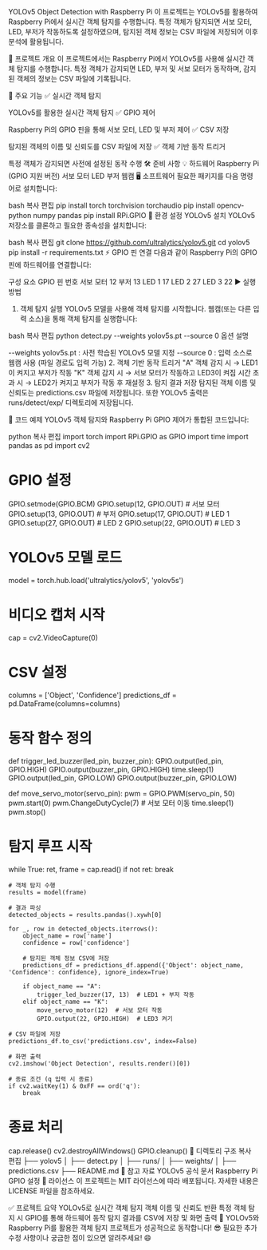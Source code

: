 YOLOv5 Object Detection with Raspberry Pi
이 프로젝트는 YOLOv5를 활용하여 Raspberry Pi에서 실시간 객체 탐지를 수행합니다. 특정 객체가 탐지되면 서보 모터, LED, 부저가 작동하도록 설정하였으며, 탐지된 객체 정보는 CSV 파일에 저장되어 이후 분석에 활용됩니다.

📌 프로젝트 개요
이 프로젝트에서는 Raspberry Pi에서 YOLOv5를 사용해 실시간 객체 탐지를 수행합니다. 특정 객체가 감지되면 LED, 부저 및 서보 모터가 동작하며, 감지된 객체의 정보는 CSV 파일에 기록됩니다.

🚀 주요 기능
✅ 실시간 객체 탐지

YOLOv5를 활용한 실시간 객체 탐지
✅ GPIO 제어

Raspberry Pi의 GPIO 핀을 통해 서보 모터, LED 및 부저 제어
✅ CSV 저장

탐지된 객체의 이름 및 신뢰도를 CSV 파일에 저장
✅ 객체 기반 동작 트리거

특정 객체가 감지되면 사전에 설정된 동작 수행
🛠️ 준비 사항
💡 하드웨어
Raspberry Pi (GPIO 지원 버전)
서보 모터
LED
부저
웹캠
🖥️ 소프트웨어
필요한 패키지를 다음 명령어로 설치합니다:

bash
복사
편집
pip install torch torchvision torchaudio
pip install opencv-python numpy pandas
pip install RPi.GPIO
🔧 환경 설정
YOLOv5 설치
YOLOv5 저장소를 클론하고 필요한 종속성을 설치합니다:

bash
복사
편집
git clone https://github.com/ultralytics/yolov5.git
cd yolov5
pip install -r requirements.txt
⚡ GPIO 핀 연결
다음과 같이 Raspberry Pi의 GPIO 핀에 하드웨어를 연결합니다:

구성 요소	GPIO 핀 번호
서보 모터	12
부저	13
LED 1	17
LED 2	27
LED 3	22
▶️ 실행 방법
1. 객체 탐지 실행
YOLOv5 모델을 사용해 객체 탐지를 시작합니다. 웹캠(또는 다른 입력 소스)을 통해 객체 탐지를 실행합니다:

bash
복사
편집
python detect.py --weights yolov5s.pt --source 0
옵션 설명

--weights yolov5s.pt : 사전 학습된 YOLOv5 모델 지정
--source 0 : 입력 소스로 웹캠 사용 (파일 경로도 입력 가능)
2. 객체 기반 동작 트리거
"A" 객체 감지 시 → LED1이 켜지고 부저가 작동
"K" 객체 감지 시 → 서보 모터가 작동하고 LED3이 켜짐
시간 초과 시 → LED2가 켜지고 부저가 작동 후 재설정
3. 탐지 결과 저장
탐지된 객체 이름 및 신뢰도는 predictions.csv 파일에 저장됩니다.
또한 YOLOv5 출력은 runs/detect/exp/ 디렉토리에 저장됩니다.

📝 코드 예제
YOLOv5 객체 탐지와 Raspberry Pi GPIO 제어가 통합된 코드입니다:

python
복사
편집
import torch
import RPi.GPIO as GPIO
import time
import pandas as pd
import cv2

# GPIO 설정
GPIO.setmode(GPIO.BCM)
GPIO.setup(12, GPIO.OUT)  # 서보 모터
GPIO.setup(13, GPIO.OUT)  # 부저
GPIO.setup(17, GPIO.OUT)  # LED 1
GPIO.setup(27, GPIO.OUT)  # LED 2
GPIO.setup(22, GPIO.OUT)  # LED 3

# YOLOv5 모델 로드
model = torch.hub.load('ultralytics/yolov5', 'yolov5s')

# 비디오 캡처 시작
cap = cv2.VideoCapture(0)

# CSV 설정
columns = ['Object', 'Confidence']
predictions_df = pd.DataFrame(columns=columns)

# 동작 함수 정의
def trigger_led_buzzer(led_pin, buzzer_pin):
    GPIO.output(led_pin, GPIO.HIGH)
    GPIO.output(buzzer_pin, GPIO.HIGH)
    time.sleep(1)
    GPIO.output(led_pin, GPIO.LOW)
    GPIO.output(buzzer_pin, GPIO.LOW)

def move_servo_motor(servo_pin):
    pwm = GPIO.PWM(servo_pin, 50)
    pwm.start(0)
    pwm.ChangeDutyCycle(7)  # 서보 모터 이동
    time.sleep(1)
    pwm.stop()

# 탐지 루프 시작
while True:
    ret, frame = cap.read()
    if not ret:
        break
    
    # 객체 탐지 수행
    results = model(frame)
    
    # 결과 파싱
    detected_objects = results.pandas().xywh[0]
    
    for _, row in detected_objects.iterrows():
        object_name = row['name']
        confidence = row['confidence']
        
        # 탐지된 객체 정보 CSV에 저장
        predictions_df = predictions_df.append({'Object': object_name, 'Confidence': confidence}, ignore_index=True)
        
        if object_name == "A":
            trigger_led_buzzer(17, 13)  # LED1 + 부저 작동
        elif object_name == "K":
            move_servo_motor(12)  # 서보 모터 작동
            GPIO.output(22, GPIO.HIGH)  # LED3 켜기
            
    # CSV 파일에 저장
    predictions_df.to_csv('predictions.csv', index=False)
    
    # 화면 출력
    cv2.imshow('Object Detection', results.render()[0])
    
    # 종료 조건 (q 입력 시 종료)
    if cv2.waitKey(1) & 0xFF == ord('q'):
        break

# 종료 처리
cap.release()
cv2.destroyAllWindows()
GPIO.cleanup()
📂 디렉토리 구조
복사
편집
├── yolov5
│   ├── detect.py
│   ├── runs/
│   ├── weights/
│   ├── predictions.csv
├── README.md
📎 참고 자료
YOLOv5 공식 문서
Raspberry Pi GPIO 설정
📄 라이선스
이 프로젝트는 MIT 라이선스에 따라 배포됩니다. 자세한 내용은 LICENSE 파일을 참조하세요.

✅ 프로젝트 요약
YOLOv5로 실시간 객체 탐지
객체 이름 및 신뢰도 반환
특정 객체 탐지 시 GPIO를 통해 하드웨어 동작
탐지 결과를 CSV에 저장 및 화면 출력
🚀 YOLOv5와 Raspberry Pi를 활용한 객체 탐지 프로젝트가 성공적으로 동작합니다! 😎
필요한 추가 수정 사항이나 궁금한 점이 있으면 알려주세요! 😄
